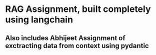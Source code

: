 # RAG Assignment, built completely using langchain

## Also includes Abhijeet Assignment of exctracting data from context using pydantic